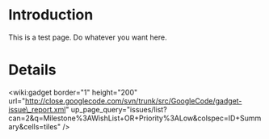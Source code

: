 # Introduction #

This is a test page. Do whatever you want here.


# Details #

<wiki:gadget border="1" height="200" url="http://close.googlecode.com/svn/trunk/src/GoogleCode/gadget-issue\_report.xml" up\_page\_query="issues/list?can=2&q=Milestone%3AWishList+OR+Priority%3ALow&colspec=ID+Summary&cells=tiles" />